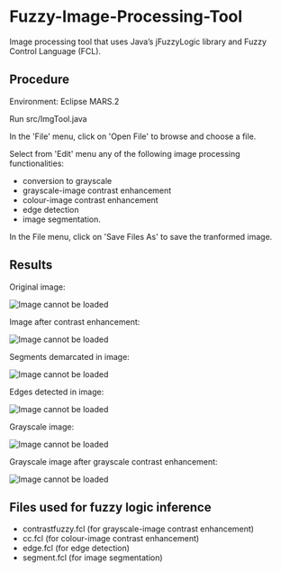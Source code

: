 # Fuzzy-Image-Processing-Tool
Image processing tool that uses Java’s jFuzzyLogic library and Fuzzy Control Language (FCL).

## Procedure
Environment: Eclipse MARS.2

Run src/ImgTool.java

In the 'File' menu, click on 'Open File' to browse and choose a file.

Select from 'Edit' menu any of the following image processing functionalities:
* conversion to grayscale
* grayscale-image contrast enhancement
* colour-image contrast enhancement
* edge detection
* image segmentation.

In the File menu, click on 'Save Files As' to save the tranformed image.

## Results

Original image:

![Image cannot be loaded](https://i.imgur.com/eNQGupX.jpg)

Image after contrast enhancement:

![Image cannot be loaded](https://i.imgur.com/G5c91yA.jpg)

Segments demarcated in image:

![Image cannot be loaded](https://i.imgur.com/750FM7D.jpg)

Edges detected in image:

![Image cannot be loaded](https://i.imgur.com/XKYJesU.jpg)

Grayscale image:

![Image cannot be loaded](https://i.imgur.com/hJ2AntR.jpg)

Grayscale image after grayscale contrast enhancement:

![Image cannot be loaded](https://i.imgur.com/ItPFd4v.jpg)

## Files used for fuzzy logic inference
* contrastfuzzy.fcl (for grayscale-image contrast enhancement)
* cc.fcl (for colour-image contrast enhancement)
* edge.fcl (for edge detection)
* segment.fcl (for image segmentation)
